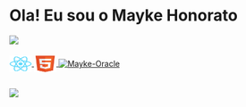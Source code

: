 # Ola! Eu sou o Mayke Honorato

<div>
  <a href="https://github.com/MaykeHonorato">
    <img height="180em" src="https://github-readme-stats.vercel.app/api?username=MaykeHonorato&show_icons=true&theme=dracula&include_all_commits=true&count_private=true"/>

<div style="display: inline_block"><br>
  
  <img align="center" alt="Mayke-React" height="30" width="40" src="https://raw.githubusercontent.com/devicons/devicon/master/icons/react/react-original.svg">
  <img align="center" alt="Mayke-HTML" height="30" width="40" src="https://raw.githubusercontent.com/devicons/devicon/master/icons/html5/html5-original.svg">
  <img align="center" alt="Mayke-Oracle" height="30" width="40" src="https://img.shields.io/badge/Oracle-F80000?style=for-the-badge&logo=Oracle&logoColor=white">
 
</div>
  
  ##
 
<div> 
  <a href="https://www.linkedin.com/in/maykehonorato" target="_blank"><img src="https://img.shields.io/badge/-LinkedIn-%230077B5?style=for-the-badge&logo=linkedin&logoColor=white" target="_blank"></a> 
  
  
</div>

